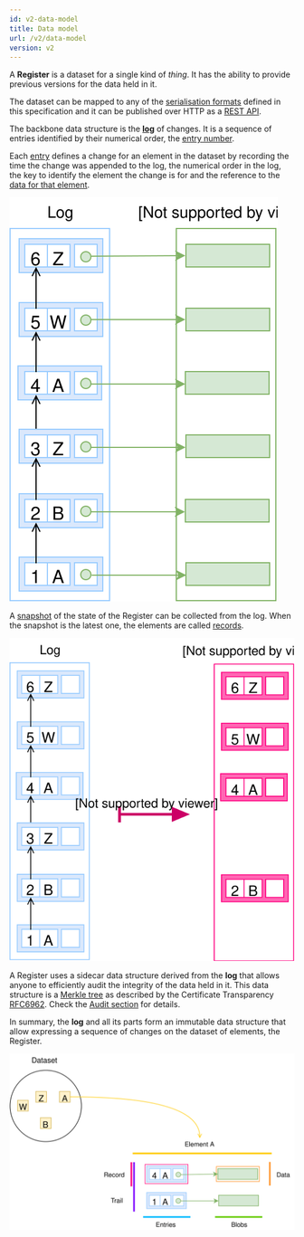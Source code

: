 ```yaml
---
id: v2-data-model
title: Data model
url: /v2/data-model
version: v2
---
```


A **Register** is a dataset for a single kind of _thing_. It has the
ability to provide previous versions for the data held in it.

The dataset can be mapped to any of the [serialisation
formats](/v2/rest-api#serialisation) defined in this specification and it can be
published over HTTP as a [REST API](/v2/rest-api).

The backbone data structure is the [**log**](/v2/glossary/log) of changes. It is
a sequence of entries identified by their numerical order, the [entry
number](/v2/glossary/entry#number).

Each [entry](/v2/glossary/entry) defines a change for an element in the dataset
by recording the time the change was appended to the log, the numerical order
in the log, the key to identify the element the change is for and the
reference to the [data for that element](/v2/glossary/blob).

![A picture of a log with A, B a Z entries](data-model-log.svg)

A [snapshot](/v2/glossary/snapshot) of the state of the Register can be collected
from the log. When the snapshot is the latest one, the elements are called
[records](/v2/glossary/record).

![A picture of transforming a log into a snapshot](data-model-snapshot.svg)


A Register uses a sidecar data structure derived from the **log** that allows
anyone to efficiently audit the integrity of the data held in it. This data
structure is a [Merkle tree](https://en.wikipedia.org/wiki/Merkle_tree) as
described by the Certificate Transparency [RFC6962](@rfc6962). Check the
[Audit section](/v2/data-model/audit) for details.

In summary, the **log** and all its parts form an immutable data structure that
allow expressing a sequence of changes on the dataset of elements, the
Register.

![The anatomy of an element](data-model-overview.svg)

